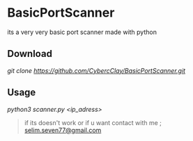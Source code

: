 # BasicPortScanner
its a very very basic port scanner made with python

## Download 
_git clone https://github.com/CybercClay/BasicPortScanner.git_

## Usage 
_python3 scanner.py <ip_adress>_

> if its doesn't work or if u want contact with me ; selim.seven77@gmail.com 
